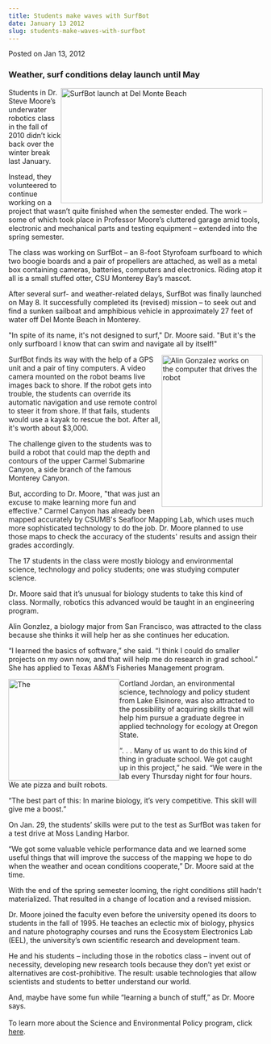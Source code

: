 ```yaml
---
title: Students make waves with SurfBot
date: January 13 2012
slug: students-make-waves-with-surfbot
---
```





<span class="date">Posted on Jan 13, 2012    </span>
<h3>Weather, surf conditions delay launch until May</h3>
<p><img alt="SurfBot launch at Del Monte Beach" src="http://news.csumb.edu/sites/default/files/65/attachments/news/images/surfbot_launch_small.jpg" style="float:right; width:400px; height:228px">Students in Dr.
Steve Moore&#x2019;s underwater robotics class in the fall of 2010 didn&#x2019;t
kick back over the winter break last January.</img></p>
<p>Instead, they volunteered to continue working on a project that
wasn&#x2019;t quite finished when the semester ended. The work &#x2013; some of
which took place in Professor Moore&#x2019;s cluttered garage amid tools,
electronic and mechanical parts and testing equipment &#x2013; extended
into the spring semester.</p>
<p>The class was working on SurfBot &#x2013; an 8-foot Styrofoam surfboard
to which two boogie boards and a pair of propellers are attached,
as well as a metal box containing cameras, batteries, computers and
electronics. Riding atop it all is a small stuffed otter, CSU
Monterey Bay&#x2019;s mascot.</p>
<p>After several surf- and weather-related delays, SurfBot was
finally launched on May 8. It successfully completed its (revised)
mission &#x2013; to seek out and find a sunken sailboat and amphibious
vehicle in approximately 27 feet of water off Del Monte Beach in
Monterey.</p>
<p>&quot;In spite of its name, it&apos;s not designed to surf,&quot; Dr. Moore
said. &quot;But it&apos;s the only surfboard I know that can swim and
navigate all by itself!&quot;</p>
<p><img alt="Alin Gonzalez works on the computer that drives the robot" src="http://news.csumb.edu/sites/default/files/65/attachments/news/images/rov1sm.jpg" style="float:right; width:200px; height:301px">SurfBot finds its
way with the help of a GPS unit and a pair of tiny computers. A
video camera mounted on the robot beams live images back to shore.
If the robot gets into trouble, the students can override its
automatic navigation and use remote control to steer it from shore.
If that fails, students would use a kayak to rescue the bot. After
all, it&apos;s worth about $3,000.</img></p>
<p>The challenge given to the students was to build a robot that
could map the depth and contours of the upper Carmel Submarine
Canyon, a side branch of the famous Monterey Canyon.</p>
<p>But, according to Dr. Moore, &quot;that was just an excuse to make
learning more fun and effective.&quot; Carmel Canyon has already been
mapped accurately by CSUMB&apos;s Seafloor Mapping Lab, which uses much
more sophisticated technology to do the job. Dr. Moore planned to
use those maps to check the accuracy of the students&apos; results and
assign their grades accordingly.</p>
<p>The 17 students in the class were mostly biology and
environmental science, technology and policy students; one was
studying computer science.</p>
<p>Dr. Moore said that it&#x2019;s unusual for biology students to take
this kind of class. Normally, robotics this advanced would be
taught in an engineering program.</p>
<p>Alin Gonzlez, a biology major from San Francisco, was attracted
to the class because she thinks it will help her as she continues
her education.</p>
<p>&#x201C;I learned the basics of software,&#x201D; she said. &#x201C;I think I could
do smaller projects on my own now, and that will help me do
research in grad school.&#x201D; She has applied to Texas A&amp;M&#x2019;s
Fisheries Management program.</p>
<p><img alt="The " src="http://news.csumb.edu/sites/default/files/65/attachments/news/images/rov2sm.jpg" style="float:left; width:220px; height:201px">Cortland Jordan, an
environmental science, technology and policy student from Lake
Elsinore, was also attracted to the possibility of acquiring skills
that will help him pursue a graduate degree in applied technology
for ecology at Oregon State.</img></p>
<p>&#x201C;. . . Many of us want to do this kind of thing in graduate
school. We got caught up in this project,&#x201D; he said. &#x201C;We were in the
lab every Thursday night for four hours. We ate pizza and built
robots.</p>
<p>&#x201C;The best part of this: In marine biology, it&#x2019;s very
competitive. This skill will give me a boost.&#x201D;</p>
<p>On Jan. 29, the students&#x2019; skills were put to the test as SurfBot
was taken for a test drive at Moss Landing Harbor.</p>
<p>&#x201C;We got some valuable vehicle performance data and we learned
some useful things that will improve the success of the mapping we
hope to do when the weather and ocean conditions cooperate,&#x201D; Dr.
Moore said at the time.</p>
<p>With the end of the spring semester looming, the right
conditions still hadn&apos;t materialized. That resulted in a change of
location and a revised mission.</p>
<p>Dr. Moore joined the faculty even before the university opened
its doors to students in the fall of 1995. He teaches an eclectic
mix of biology, physics and nature photography courses and runs the
Ecosystem Electronics Lab (EEL), the university&#x2019;s own scientific
research and development team.</p>
<p>He and his students &#x2013; including those in the robotics class &#x2013;
invent out of necessity, developing new research tools because they
don&#x2019;t yet exist or alternatives are cost-prohibitive. The result:
usable technologies that allow scientists and students to better
understand our world.</p>
<p>And, maybe have some fun while &#x201C;learning a bunch of stuff,&#x201D; as
Dr. Moore says.<br>
<br>
To learn more about the Science and Environmental Policy program,
click <a href="http://sep.csumb.edu/sep/" rel="nofollow">here</a>.<br>
&#xA0;</br></br></br></p>






